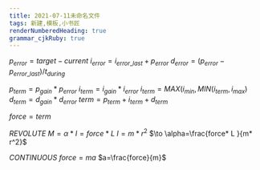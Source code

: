 ```yaml
---
title: 2021-07-11未命名文件 
tags: 新建,模板,小书匠
renderNumberedHeading: true
grammar_cjkRuby: true
---
```


$p_{error}= target - current$
$i_{error}=i_{error\_last} + p_{error}$
$d_{error}=(p_{error} - p_{error\_last})/t_{during}$

$p_{term} = p_{gain} * p_{error}$
$i_{term} = i_{gain} * i_{error}$
$i_{term}=MAX(i_{min}, MIN( i_{term},i_{max})$
$d_{term} = d_{gain} * d_{error}$
$term=p_{term}+i_{term}+d_{term}$

$force=term$

$REVOLUTE$
$M=α*{I}=force* L$
$I=m*{r}^{2}$
$\to \alpha=\frac{force* L }{m* r^2}$

$CONTINUOUS$
$force=ma$
$a=\frac{force}{m}$